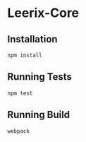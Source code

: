 # Leerix-Core

## Installation

    
    npm install 
    
    
## Running Tests

    npm test
    
## Running Build

    webpack     

#